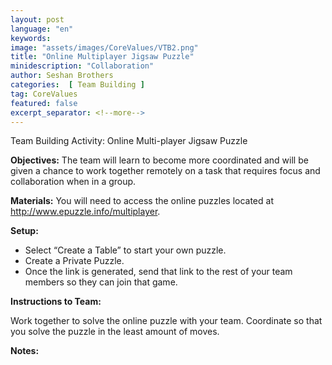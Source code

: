 ```yaml
---
layout: post
language: "en"
keywords:
image: "assets/images/CoreValues/VTB2.png"
title: "Online Multiplayer Jigsaw Puzzle"
minidescription: "Collaboration"
author: Seshan Brothers
categories:  [ Team Building ]
tag: CoreValues
featured: false
excerpt_separator: <!--more-->
---
```


Team Building Activity:  Online Multi-player Jigsaw Puzzle
<!--more-->

<b>Objectives:</b>
The team will learn to become more coordinated and will be given a chance to work together remotely on a task that requires focus and collaboration when in a group.

<b>Materials:</b>
You will need to access the online puzzles located at http://www.epuzzle.info/multiplayer.

<b>Setup:</b>
- Select “Create a Table” to start your own puzzle.
- Create a Private Puzzle.
- Once the link is generated, send that link to the rest of your team members so they can join that game.



<b>Instructions to Team:</b>

Work together to solve the online puzzle with your team. Coordinate so that you solve the puzzle in the least amount of moves.

<b>Notes:</b>
